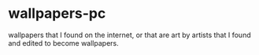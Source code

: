# wallpapers-pc
wallpapers that I found on the internet, or that are art by artists that I found and edited to become wallpapers.
